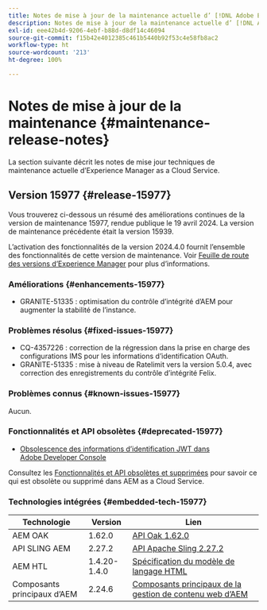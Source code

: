 ```yaml
---
title: Notes de mise à jour de la maintenance actuelle d’ [!DNL Adobe Experience Manager]  as a Cloud Service.
description: Notes de mise à jour de la maintenance actuelle d’ [!DNL Adobe Experience Manager]  as a Cloud Service.
exl-id: eee42b4d-9206-4ebf-b88d-d8df14c46094
source-git-commit: f15b42e4012385c461b5440b92f53c4e58fb8ac2
workflow-type: ht
source-wordcount: '213'
ht-degree: 100%

---
```


# Notes de mise à jour de la maintenance {#maintenance-release-notes}

La section suivante décrit les notes de mise jour techniques de maintenance actuelle d’Experience Manager as a Cloud Service.

## Version 15977 {#release-15977}

Vous trouverez ci-dessous un résumé des améliorations continues de la version de maintenance 15977, rendue publique le 19 avril 2024. La version de maintenance précédente était la version 15939.

L’activation des fonctionnalités de la version 2024.4.0 fournit l’ensemble des fonctionnalités de cette version de maintenance. Voir [Feuille de route des versions d’Experience Manager](https://experienceleague.adobe.com/docs/experience-manager-release-information/aem-release-updates/update-releases-roadmap.html?lang=fr) pour plus d’informations.

### Améliorations {#enhancements-15977}

* GRANITE-51335 : optimisation du contrôle d’intégrité d’AEM pour augmenter la stabilité de l’instance.

### Problèmes résolus {#fixed-issues-15977}

* CQ-4357226 : correction de la régression dans la prise en charge des configurations IMS pour les informations d’identification OAuth.
* GRANITE-51335 : mise à niveau de Ratelimit vers la version 5.0.4, avec correction des enregistrements du contrôle d’intégrité Felix.

### Problèmes connus {#known-issues-15977}

Aucun.

### Fonctionnalités et API obsolètes {#deprecated-15977}

* [Obsolescence des informations d’identification JWT dans Adobe Developer Console](/help/security/jwt-credentials-deprecation-in-adobe-developer-console.md)

Consultez les [Fonctionnalités et API obsolètes et supprimées](/help/release-notes/deprecated-removed-features.md) pour savoir ce qui est obsolète ou supprimé dans AEM as a Cloud Service.

### Technologies intégrées {#embedded-tech-15977}

| Technologie | Version | Lien |
|---|---|---|
| AEM OAK | 1.62.0 | [API Oak 1.62.0](https://www.javadoc.io/doc/org.apache.jackrabbit/oak-api/1.62.0/index.html) |
| API SLING AEM | 2.27.2 | [API Apache Sling 2.27.2](https://www.javadoc.io/doc/org.apache.sling/org.apache.sling.api/latest/index.html) |
| AEM HTL | 1.4.20-1.4.0 | [Spécification du modèle de langage HTML](https://github.com/adobe/htl-spec) |
| Composants principaux d’AEM | 2.24.6 | [Composants principaux de la gestion de contenu web d’AEM](https://github.com/adobe/aem-core-wcm-components) |
